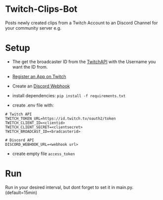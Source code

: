 # Twitch-Clips-Bot

Posts newly created clips from a Twitch Account to an Discord Channel for your community server e.g.

# Setup


* The get the broadcaster ID from the [TwitchAPI](https://dev.twitch.tv/docs/api/reference/#get-users) with the Username you want the ID from.

* [Register an App on Twitch](https://dev.twitch.tv/docs/authentication/register-app/)

* Create an [Discord Webhook](https://support.discord.com/hc/en-us/articles/228383668-Intro-to-Webhooks)

* install dependencies: `pip install -f requirements.txt`
* create .env file with:
```
# Twitch API
TWITCH_TOKEN_URL=https://id.twitch.tv/oauth2/token
TWITCH_CLIENT_ID=<clientid>
TWITCH_CLIENT_SECRET=<clientsecret>
TWITCH_BROADCAST_ID=<bradcasterid>

# Discord API
DISCORD_WEBHOOK_URL=<webhook url>
```
* create empty file `access_token`

# Run

Run in your desired interval, but dont forget to set it in main.py. (default=15min)

